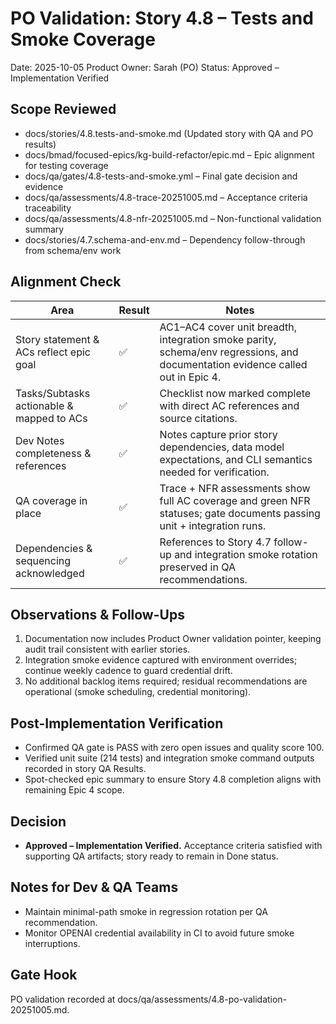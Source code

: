 # PO Validation: Story 4.8 – Tests and Smoke Coverage

Date: 2025-10-05
Product Owner: Sarah (PO)
Status: Approved – Implementation Verified

## Scope Reviewed
- docs/stories/4.8.tests-and-smoke.md (Updated story with QA and PO results)
- docs/bmad/focused-epics/kg-build-refactor/epic.md – Epic alignment for testing coverage
- docs/qa/gates/4.8-tests-and-smoke.yml – Final gate decision and evidence
- docs/qa/assessments/4.8-trace-20251005.md – Acceptance criteria traceability
- docs/qa/assessments/4.8-nfr-20251005.md – Non-functional validation summary
- docs/stories/4.7.schema-and-env.md – Dependency follow-through from schema/env work

## Alignment Check

| Area | Result | Notes |
| --- | --- | --- |
| Story statement & ACs reflect epic goal | ✅ | AC1–AC4 cover unit breadth, integration smoke parity, schema/env regressions, and documentation evidence called out in Epic 4. |
| Tasks/Subtasks actionable & mapped to ACs | ✅ | Checklist now marked complete with direct AC references and source citations. |
| Dev Notes completeness & references | ✅ | Notes capture prior story dependencies, data model expectations, and CLI semantics needed for verification. |
| QA coverage in place | ✅ | Trace + NFR assessments show full AC coverage and green NFR statuses; gate documents passing unit + integration runs. |
| Dependencies & sequencing acknowledged | ✅ | References to Story 4.7 follow-up and integration smoke rotation preserved in QA recommendations.

## Observations & Follow-Ups
1. Documentation now includes Product Owner validation pointer, keeping audit trail consistent with earlier stories.
2. Integration smoke evidence captured with environment overrides; continue weekly cadence to guard credential drift.
3. No additional backlog items required; residual recommendations are operational (smoke scheduling, credential monitoring).

## Post-Implementation Verification
- Confirmed QA gate is PASS with zero open issues and quality score 100.
- Verified unit suite (214 tests) and integration smoke command outputs recorded in story QA Results.
- Spot-checked epic summary to ensure Story 4.8 completion aligns with remaining Epic 4 scope.

## Decision
- **Approved – Implementation Verified.** Acceptance criteria satisfied with supporting QA artifacts; story ready to remain in Done status.

## Notes for Dev & QA Teams
- Maintain minimal-path smoke in regression rotation per QA recommendation.
- Monitor OPENAI credential availability in CI to avoid future smoke interruptions.

## Gate Hook
PO validation recorded at docs/qa/assessments/4.8-po-validation-20251005.md.

